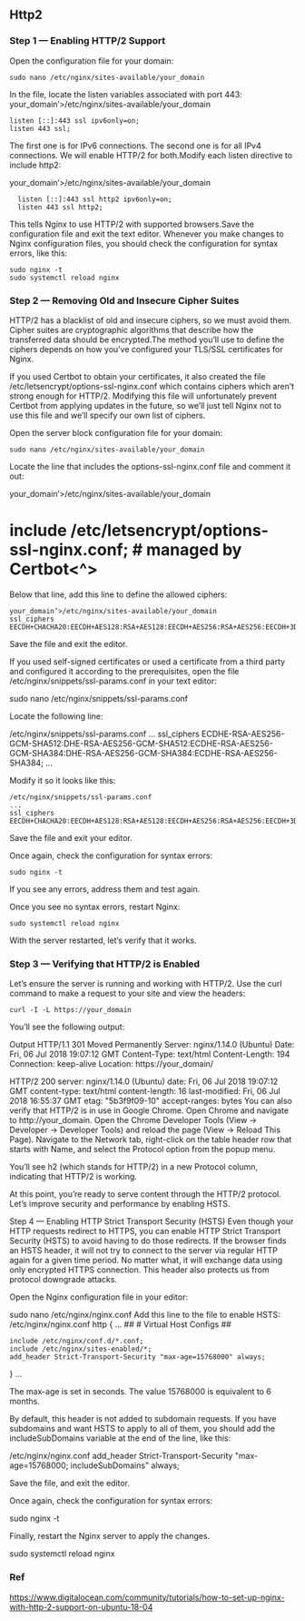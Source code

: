 
## Http2 

### Step 1 — Enabling HTTP/2 Support

Open the configuration file for your domain:

    sudo nano /etc/nginx/sites-available/your_domain
 
In the file, locate the listen variables associated with port 443:
your_domain’>/etc/nginx/sites-available/your_domain
   
    listen [::]:443 ssl ipv6only=on;
    listen 443 ssl;
    
 
The first one is for IPv6 connections. The second one is for all IPv4 connections. We will enable HTTP/2 for both.Modify each listen directive to include http2:

your_domain’>/etc/nginx/sites-available/your_domain
     
      listen [::]:443 ssl http2 ipv6only=on;
      listen 443 ssl http2;
    
 
This tells Nginx to use HTTP/2 with supported browsers.Save the configuration file and exit the text editor.
Whenever you make changes to Nginx configuration files, you should check the configuration for syntax errors, like this:

    sudo nginx -t
    sudo systemctl reload nginx

### Step 2 — Removing Old and Insecure Cipher Suites

HTTP/2 has a blacklist of old and insecure ciphers, so we must avoid them. Cipher suites are cryptographic algorithms that describe how the transferred data should be encrypted.The method you’ll use to define the ciphers depends on how you’ve configured your TLS/SSL certificates for Nginx.

If you used Certbot to obtain your certificates, it also created the file /etc/letsencrypt/options-ssl-nginx.conf which contains ciphers which aren’t strong enough for HTTP/2. Modifying this file will unfortunately prevent Certbot from applying updates in the future, so we’ll just tell Nginx not to use this file and we’ll specify our own list of ciphers.

Open the server block configuration file for your domain:

    sudo nano /etc/nginx/sites-available/your_domain
Locate the line that includes the options-ssl-nginx.conf file and comment it out:

your_domain’>/etc/nginx/sites-available/your_domain
# include /etc/letsencrypt/options-ssl-nginx.conf; # managed by Certbot<^>
 
Below that line, add this line to define the allowed ciphers:

    your_domain’>/etc/nginx/sites-available/your_domain
    ssl_ciphers EECDH+CHACHA20:EECDH+AES128:RSA+AES128:EECDH+AES256:RSA+AES256:EECDH+3DES:RSA+3DES:!MD5;
 
Save the file and exit the editor.

If you used self-signed certificates or used a certificate from a third party and configured it according to the prerequisites, open the file /etc/nginx/snippets/ssl-params.conf in your text editor:

sudo nano /etc/nginx/snippets/ssl-params.conf
 
Locate the following line:

/etc/nginx/snippets/ssl-params.conf
...
ssl_ciphers ECDHE-RSA-AES256-GCM-SHA512:DHE-RSA-AES256-GCM-SHA512:ECDHE-RSA-AES256-GCM-SHA384:DHE-RSA-AES256-GCM-SHA384:ECDHE-RSA-AES256-SHA384;
...
 
Modify it so it looks like this:

    /etc/nginx/snippets/ssl-params.conf
    ...
    ssl_ciphers EECDH+CHACHA20:EECDH+AES128:RSA+AES128:EECDH+AES256:RSA+AES256:EECDH+3DES:RSA+3DES:!MD5;

Save the file and exit your editor.

Once again, check the configuration for syntax errors:

    sudo nginx -t
 
If you see any errors, address them and test again.

Once you see no syntax errors, restart Nginx:

    sudo systemctl reload nginx
 
With the server restarted, let’s verify that it works.

### Step 3 — Verifying that HTTP/2 is Enabled
Let’s ensure the server is running and working with HTTP/2.
Use the curl command to make a request to your site and view the headers:

    curl -I -L https://your_domain
 
You’ll see the following output:

Output
HTTP/1.1 301 Moved Permanently
Server: nginx/1.14.0 (Ubuntu)
Date: Fri, 06 Jul 2018 19:07:12 GMT
Content-Type: text/html
Content-Length: 194
Connection: keep-alive
Location: https://your_domain/

HTTP/2 200
server: nginx/1.14.0 (Ubuntu)
date: Fri, 06 Jul 2018 19:07:12 GMT
content-type: text/html
content-length: 16
last-modified: Fri, 06 Jul 2018 16:55:37 GMT
etag: "5b3f9f09-10"
accept-ranges: bytes
You can also verify that HTTP/2 is in use in Google Chrome. Open Chrome and navigate to http://your_domain. Open the Chrome Developer Tools (View -> Developer -> Developer Tools) and reload the page (View -> Reload This Page). Navigate to the Network tab, right-click on the table header row that starts with Name, and select the Protocol option from the popup menu.

You’ll see h2 (which stands for HTTP/2) in a new Protocol column, indicating that HTTP/2 is working.

At this point, you’re ready to serve content through the HTTP/2 protocol. Let’s improve security and performance by enabling HSTS.

Step 4 — Enabling HTTP Strict Transport Security (HSTS)
Even though your HTTP requests redirect to HTTPS, you can enable HTTP Strict Transport Security (HSTS) to avoid having to do those redirects. If the browser finds an HSTS header, it will not try to connect to the server via regular HTTP again for a given time period. No matter what, it will exchange data using only encrypted HTTPS connection. This header also protects us from protocol downgrade attacks.

Open the Nginx configuration file in your editor:

sudo nano /etc/nginx/nginx.conf
Add this line to the file to enable HSTS:
/etc/nginx/nginx.conf
http {
...
    ##
    # Virtual Host Configs
    ##

    include /etc/nginx/conf.d/*.conf;
    include /etc/nginx/sites-enabled/*;
    add_header Strict-Transport-Security "max-age=15768000" always;
}
...
 
The max-age is set in seconds. The value 15768000 is equivalent to 6 months.

By default, this header is not added to subdomain requests. If you have subdomains and want HSTS to apply to all of them, you should add the includeSubDomains variable at the end of the line, like this:

/etc/nginx/nginx.conf
add_header Strict-Transport-Security "max-age=15768000; includeSubDomains" always;
 
Save the file, and exit the editor.

Once again, check the configuration for syntax errors:

sudo nginx -t
 
Finally, restart the Nginx server to apply the changes.

sudo systemctl reload nginx
 



### Ref

https://www.digitalocean.com/community/tutorials/how-to-set-up-nginx-with-http-2-support-on-ubuntu-18-04
